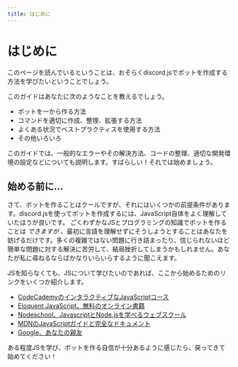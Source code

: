 ```yaml
---
title: はじめに
---
```


<!--
# Introduction
-->

# はじめに


<!--
If you're reading this, it probably means you want to learn how to make a bot with discord.js. Awesome! You've come to the right place.
-->

このページを読んでいるということは、おそらくdiscord.jsでボットを作成する方法を学びたいということでしょう。


<!--
This guide will teach you things such as:
* How to get a bot up and running from scratch;
* How to properly create, organize, and expand on your commands;
* How to use the best practices for common situations;
* and much more.
-->

このガイドはあなたに次のようなことを教えるでしょう。
* ボットを一から作る方法
* コマンドを適切に作成、整理、拡張する方法
* よくある状況でベストプラクティスを使用する方法
* その他いろいろ


<!--
This guide will also cover subjects like common errors and how to solve them, keeping your code clean, setting up a proper development environment, etc.
Sounds good? Great! Let's get started, then.
-->

このガイドでは、一般的なエラーやその解決方法、コードの整理、適切な開発環境の設定などについても説明します。すばらしい！それでは始めましょう。


<!--
## Before you begin...
-->

## 始める前に...


<!--
Alright, making a bot is cool and all, but there are some prerequisites to it. To create a bot with discord.js, you should have a fairly decent grasp of JavaScript itself.
While you _can_ make a bot with very little JS and programming knowledge, trying to do so without understanding the language first will only hinder you. You may get stuck on many uncomplicated issues, struggle with solutions to incredibly easy problems, and all-in-all end up frustrated. Sounds pretty annoying if you ask me.
-->

さて、ボットを作ることはクールですが、それにはいくつかの前提条件があります。discord.jsを使ってボットを作成するには、JavaScript自体をよく理解していたほうが良いです。 ごくわずかなJSとプログラミングの知識でボットを作ることは _できますが_ 、最初に言語を理解せずにそうしようとすることはあなたを妨げるだけです。多くの複雑ではない問題に行き詰まったり、信じられないほど簡単な問題に対する解決に苦労して、結局挫折してしまうかもしれません。あなたが私に尋ねるならばかなりいらいらするように聞こえます。


<!--
If you don't know JS but would like to learn about it, here are a few links to help get you started:
-->

JSを知らなくても、JSについて学びたいのであれば、ここから始めるためのリンクをいくつか紹介します。


<!--
* [CodeCademy's interactive JavaScript course](https://www.codecademy.com/learn/learn-javascript)
* [Eloquent JavaScript, a free online book](http://eloquentjavascript.net/)
* [Nodeschool, for both JavaScript and Node.js lessons](https://nodeschool.io/)
* [MDN's JavaScript guide and full documentation](https://developer.mozilla.org/en-US/docs/Web/JavaScript)
* [Google, your best friend](https://google.com)
-->

* [CodeCademyのインタラクティブなJavaScriptコース](https://www.codecademy.com/learn/learn-javascript)
* [Eloquent JavaScript、無料のオンライン書籍](http://eloquentjavascript.net/)
* [Nodeschool、JavascriptとNode.jsを学べるウェブスクール](https://nodeschool.io/)
* [MDNのJavaScriptガイドと完全なドキュメント](https://developer.mozilla.org/ja/docs/Web/JavaScript)
* [Google、あなたの親友](https://google.com)


<!--
Take your pick, learn some JS, and once you feel like you're confident enough to make a bot, come back and get started!
-->

ある程度JSを学び、ボットを作る自信が十分あるように感じたら、戻ってきて始めてください！
